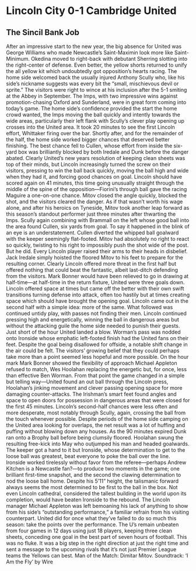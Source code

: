 # Lincoln City 0-1 Cambridge United
## The Sincil Bank Job
After an impressive start to the new year, the big absence for United was George Williams who made Newcastle’s Saint-Maximin look more like Saint-Minimum. Okedina moved to right-back with debutant Sherring slotting into the right-center of defense. Even better, the yellow shorts returned to unify the all yellow kit which undoubtedly got opposition’s hearts racing.
The home side welcomed back the usually injured Anthony Scully who, like his side’s nickname suggests was every bit the “small, mischievous devil or sprite.” The visitors were right to wince at his inclusion after the 5-1 smiting at the Abbey in September. The Imps, with two impressive wins against promotion-chasing Oxford and Sunderland, were in great form coming into today’s game. The home side’s confidence provided the start the home crowd wanted, the Imps moving the ball quickly and intently towards the wide areas, particularly their left flank with Scully’s clever play opening up crosses into the United area.
It took 20 minutes to see the first Lincoln effort, Whittaker firing over the bar. Shortly after, and for the remainder of the half, the home side worked bigger chances that deserved better finishing. The best chance fell to Cullen, whose effort from inside the six-yard box was brilliantly blocked by both Iredale and Dunk before the danger abated. Clearly United’s new years resolution of keeping clean sheets was top of their minds, but Lincoln increasingly turned the screw on their visitors, pressing to win the ball back quickly, moving the ball high and wide when they had it, and forcing good chances on goal.
Lincoln should have scored again on 41 minutes, this time going unusually straight through the middle of the spine of the opposition—Fiorini’s through ball gave the racing Maguire a one-on-one chance. Mitov closed the angle quickly, blocked the shot, and the visitors cleared the danger. As if that wasn’t worth his wage alone, and after his heroics on Tyneside, Mitov took another leap forward as this season’s standout performer just three minutes after thwarting the Imps. Scully again combining with Brammall on the left whose good ball into the area found Cullen, six yards from goal. To say it happened in the blink of an eye is an understatement. Cullen diverted the whipped ball goalward with the keeper seemingly flat-footed. Mitov had absolutely no right to react so quickly, twisting to his right to impossibly push the shot wide of the post. But he did. Every Lincoln player raised their arms to their heads in disbelief. Jack Iredale simply hoisted the floored Mitov to his feet to prepare for the resulting corner. Clearly Lincoln offered more threat in the first half but offered nothing that could beat the fantastic, albeit last-ditch defending from the visitors.
Mark Bonner would have been relieved to go in drawing at half-time—at half-time in the return fixture, United were three goals down. Lincoln offered space at times but came off the better with their own swift transitions turning defense into attack, often too hastily but at times creating space which should have brought the opening goal.
Lincoln came out in the second half with a simple idea: more of the same. What followed was continued untidy play, with passes not finding their men. Lincoln continued pressing high and energetically, winning the ball in dangerous areas but without the attacking guile the home side needed to punish their guests.
Just short of the hour United landed a blow. Worman’s pass was nodded onto Ironside whose emphatic left-footed finish had the United fans on their feet. Despite the goal being disallowed for offside, a notable shift change in the air could be felt. The visitors’ growing belief that they could perhaps take more than a point seemed less hopeful and more possible.
On the hour mark Mark Bonner showed the flexibility of approach Michael Appleton refused to match, Wes Hoolahan replacing the energetic but, for once, less than effective Ben Worman. From that point the game changed in a simple but telling way—United found an out ball through the Lincoln press, Hoolahan’s jinking movement and clever passing opening space for more damaging counter-attacks. The Irishman’s smart feet found angles and space to open doors for possession in dangerous areas that were closed for the first 45 minutes.
Lincoln’s second-half chances were less often and more desperate, most notably through Scully, again, crossing the ball from the touch whenever possible. Despite periods of the home side camping on the United area looking for overlaps, the net result was a lot of huffing and puffing without blowing down any houses.
As the 90 minutes expired Dunk ran onto a Brophy ball before being clumsily floored. Hoolahan swung the resulting free-kick into May who outjumped his man and headed goalwards. The keeper got a hand to it but Ironside, whose determination to get to the loose ball was greatest, beat everyone to poke the ball over the line. Ironside worked tirelessly without favor from the referee—perhaps Andrew Kitchen is a Newcastle fan?—to produce two moments in the game; one brilliant first-time snapshot, and the second the clawing determination to nod the loose ball home. Despite his 5’11” height, the talismanic forward always seems the most determined to be first to the ball in the box. Not even Lincoln cathedral, considered the tallest building in the world upon its completion, would have beaten Ironside to the rebound.
The Lincoln manager Michael Appleton was left bemoaning his lack of anything to show from his side’s “outstanding performance,” a familiar refrain from his visiting counterpart. United did for once what they’ve failed to do so much this season: take the points over the performance. The U’s remain unbeaten from four games in 12 days using just 18 players, keeping three clean sheets, conceding one goal in the best part of seven hours of football. This was no fluke. It was a big step in the right direction at just the right time and sent a message to the upcoming rivals that it’s not just Premier League teams the Yellows can best.
Man of the Match: Dimitar Mitov.
Soundtrack: ‘I Am the Fly’ by Wire
